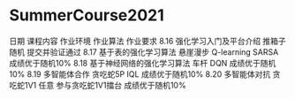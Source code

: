# SummerCourse2021

日期	课程内容	作业环境	作业算法	作业要求
8.16	强化学习入门及平台介绍	推箱子	随机	提交并验证通过
8.17	基于表的强化学习算法	悬崖漫步	Q-learning  SARSA	成绩优于随机10%
8.18	基于神经网络的强化学习算法	车杆	DQN	成绩优于随机10%
8.19	多智能体合作	贪吃蛇5P	IQL	成绩优于随机10%
8.20	多智能体对抗	贪吃蛇1V1	任意	参与贪吃蛇1V1擂台  成绩优于随机10%
